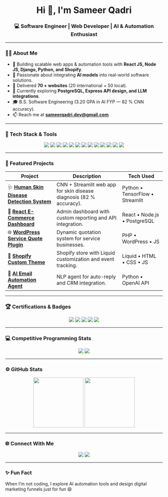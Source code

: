 

<h1 align="center">Hi 👋, I'm <b>Sameer Qadri</b></h1>
<h3 align="center">💻 Software Engineer | Web Developer | AI & Automation Enthusiast</h3>

---

### 👨‍💻 About Me  
- 🎯 Building scalable web apps & automation tools with **React JS, Node JS, Django, Python, and Shopify**.  
- 🧠 Passionate about integrating **AI models** into real-world software solutions.  
- 🚀 Delivered **70 + websites** (20 international + 50 local).  
- 🌱 Currently exploring **PostgreSQL, Express API design, and LLM integrations**.  
- 🎓 B.S. Software Engineering (3.20 GPA in AI FYP — 82 % CNN accuracy).  
- 📫 Reach me at **sameerqadri.dev@gmail.com**  

---

### 🧠 Tech Stack & Tools  
<p align="center">
  <img src="https://img.shields.io/badge/JavaScript-F7DF1E?logo=javascript&logoColor=black" />
  <img src="https://img.shields.io/badge/Node.js-43853D?logo=node.js&logoColor=white" />
  <img src="https://img.shields.io/badge/React-61DAFB?logo=react&logoColor=black" />
  <img src="https://img.shields.io/badge/Python-3776AB?logo=python&logoColor=white" />
  <img src="https://img.shields.io/badge/Django-092E20?logo=django&logoColor=white" />
  <img src="https://img.shields.io/badge/Shopify-96BF48?logo=shopify&logoColor=white" />
  <img src="https://img.shields.io/badge/WordPress-21759B?logo=wordpress&logoColor=white" />
  <img src="https://img.shields.io/badge/PostgreSQL-316192?logo=postgresql&logoColor=white" />
  <img src="https://img.shields.io/badge/MySQL-4479A1?logo=mysql&logoColor=white" />
  <img src="https://img.shields.io/badge/AWS-232F3E?logo=amazonaws&logoColor=white" />
  <img src="https://img.shields.io/badge/Render-46E3B7?logo=render&logoColor=black" />
  <img src="https://img.shields.io/badge/GitHub-181717?logo=github&logoColor=white" />
  <img src="https://img.shields.io/badge/VS%20Code-007ACC?logo=visual-studio-code&logoColor=white" />
</p>

---

### 🚀 Featured Projects  
| Project | Description | Tech Used |
|----------|--------------|-----------|
| 🩺 **[Human Skin Disease Detection System](#)** | CNN + Streamlit web app for skin disease diagnosis (82 % accuracy). | Python • TensorFlow • Streamlit |
| 🛒 **[React E-Commerce Dashboard](#)** | Admin dashboard with custom reporting and API integration. | React • Node.js • PostgreSQL |
| 🌐 **[WordPress Service Quote Plugin](#)** | Dynamic quotation system for service businesses. | PHP • WordPress • JS |
| 🧾 **[Shopify Custom Theme](#)** | Shopify store with Liquid customization and event tracking. | Liquid • HTML • CSS • JS |
| 🧠 **[AI Email Automation Agent](#)** | NLP agent for auto-reply and CRM integration. | Python • OpenAI API |

---

### 🏆 Certifications & Badges  
<p align="center">
  <img src="https://img.shields.io/badge/IBM-Python%20for%20Data%20Science-blue?logo=ibm" />
  <img src="https://img.shields.io/badge/IBM-Django%20App%20Development-blue?logo=ibm" />
  <img src="https://img.shields.io/badge/IBM-Machine%20Learning%20with%20Python-blue?logo=ibm" />
  <img src="https://img.shields.io/badge/Aspire%20Leader%20Program-Harvard%20Institute-maroon?logo=harvard" />
  <img src="https://img.shields.io/badge/Credly-Certified-orange?logo=credly" />
</p>

---

### 💻 Competitive Programming Stats  
<p align="center">
  <img src="https://img.shields.io/badge/LeetCode-Profile%20Active-orange?logo=leetcode" />
  <img src="https://img.shields.io/badge/GeeksForGeeks-Problem%20Solver-green?logo=geeksforgeeks" />
</p>

---

### ⚙️ GitHub Stats  
<p align="center">
  <img src="https://github-readme-stats.vercel.app/api?username=sameerqadri1&show_icons=true&theme=tokyonight" height="160" />
  <img src="https://github-readme-streak-stats.herokuapp.com/?user=sameerqadri1&theme=tokyonight" height="160" />
</p>

---

### 🌐 Connect With Me  
<p align="center">
  <a href="https://linkedin.com/in/sameerqadri"><img src="https://img.shields.io/badge/LinkedIn-0A66C2?logo=linkedin&logoColor=white" /></a>
  <a href="mailto:sameerkhan8701@gmail.com"><img src="https://img.shields.io/badge/Email-D14836?logo=gmail&logoColor=white" /></a>
<!--  <a href="https://yourportfolio.com"><img src="https://img.shields.io/badge/Portfolio-000000?logo=vercel&logoColor=white" /></a> -->
</p>

---

### ✨ Fun Fact  
When I’m not coding, I explore AI automation tools and design digital marketing funnels just for fun 😄  
